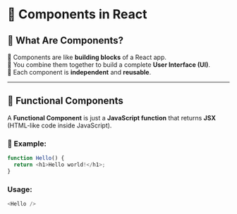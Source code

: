 # 🧩 Components in React

## 📌 What Are Components?

🔹 Components are like **building blocks** of a React app.  
🔹 You combine them together to build a complete **User Interface (UI)**.  
🔹 Each component is **independent** and **reusable**.

---

## 🔧 Functional Components

A **Functional Component** is just a **JavaScript function** that returns **JSX** (HTML-like code inside JavaScript).

### 📄 Example:

```js
function Hello() {
  return <h1>Hello world!</h1>;
}
```

### Usage:
```js
<Hello />
```

